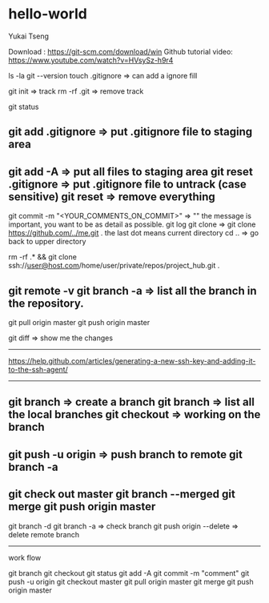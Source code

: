 # hello-world
Yukai Tseng

Download : https://git-scm.com/download/win
Github tutorial video: https://www.youtube.com/watch?v=HVsySz-h9r4

ls -la
git --version
touch .gitignore   =>    can add a ignore fill

git init => track
rm -rf .git  => remove track

git status

git add .gitignore => put .gitignore file to staging area
---------------------------------------------------------------------------
git add -A  => put all files to staging area
git reset .gitignore => put .gitignore file to untrack (case sensitive)
git reset => remove everything
----------------------------------------------------------------------------
git commit -m "<YOUR_COMMENTS_ON_COMMIT>" => "" the message is important, 				you want to be as detail as possible.
git log 
git clone <url> <where to clone> => git clone https://github.com/../me.git .
				    the last dot means current directory
cd .. => go back to upper directory

rm -rf .* && git clone ssh://user@host.com/home/user/private/repos/project_hub.git .

git remote -v
git branch -a => list all the branch in the repository.
---------------------------------------------------------------------------
git pull origin master
git push origin master

git diff => show me the changes

----------------------
https://help.github.com/articles/generating-a-new-ssh-key-and-adding-it-to-the-ssh-agent/

---------------
git branch <name> => create a branch
git branch => list all the local branches
git checkout <name> => working on the branch
-----
git push -u origin <name of branch> => push branch to remote
git branch -a
-----------
git check out master
git branch --merged
git merge <name of branch>
git push origin master
-------------
git branch -d <branch name>
git branch -a => check branch
git push origin --delete <branch> => delete remote branch

-----------
work flow

git branch <branch name>
git checkout <branch name>
git status
git add -A
git commit -m "comment"
git push -u origin <branch name>
git checkout master
git pull origin master
git merge <branch name>
git push origin master


